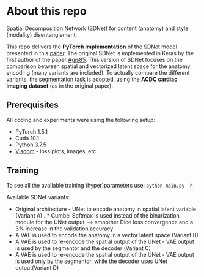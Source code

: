# About this repo
Spatial Decomposition Network (SDNet) for content (anatomy) and style (modality) disentanglement.

This repo delivers the **PyTorch implementation** of the SDNet model presented in this [paper](https://www.sciencedirect.com/science/article/abs/pii/S1361841519300684). The original SDNet is implemented in Keras by the first author of the paper [Agis85](https://github.com/agis85/anatomy_modality_decomposition). This version of SDNet focuses on the comparison between spatial and vectorized latent space for the anatomy encoding (many variants are included). To actually compare the different variants, the segmentation task is adopted, using the **ACDC cardiac imaging dataset** (as in the original paper).

## Prerequisites
All coding and experiments were using the following setup:
* PyTorch 1.5.1
* Cuda 10.1
* Python 3.7.5
* [Visdom](https://github.com/facebookresearch/visdom) - loss plots, images, etc.

## Training
To see all the available training (hyper)parameters use:
`python main.py -h`

Available SDNet variants:
* Original architecture - UNet to encode anatomy in spatial latent variable (Variant A)
..* Gumbel Softmax is used instead of the binarization module for the UNet output --> smoother Dice loss convergence and a 3% increase in the validation accuracy
* A VAE is used to encode the anatomy in a vector latent space (Variant B)
* A VAE is used to re-encode the spatial output of the UNet - VAE output is used by the segmentor and the decoder (Variant C)
* A VAE is used to re-encode the spatial output of the UNet - VAE output is used only by the segmentor, while the decoder uses UNet output(Variant D)
